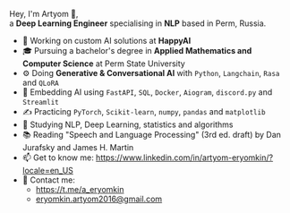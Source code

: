 Hey, I'm Artyom 👋,  
a **Deep Learning Engineer** specialising in **NLP** based in Perm, Russia.

- 💼 Working on custom AI solutions at **HappyAI**
- 🎓 Pursuing a bachelor's degree in **Applied Mathematics and Computer Science** at Perm State University
- ⚙️ Doing **Generative & Conversational AI** with `Python`, `Langchain`, `Rasa` and `QLoRA`
- 👾 Embedding AI using `FastAPI`, `SQL`, `Docker`, `Aiogram`, `discord.py` and `Streamlit` 
- ✍️ Practicing `PyTorch`, `Scikit-learn`, `numpy`, `pandas` and `matplotlib`
- 🌱 Studying NLP, Deep Learning, statistics and algorithms
- 📚 Reading "Speech and Language Processing" (3rd ed. draft) by Dan Jurafsky and James H. Martin 
- 📫 Get to know me: https://www.linkedin.com/in/artyom-eryomkin/?locale=en_US
- 📱 Contact me:
  - https://t.me/a_eryomkin
  - eryomkin.artyom2016@gmail.com

